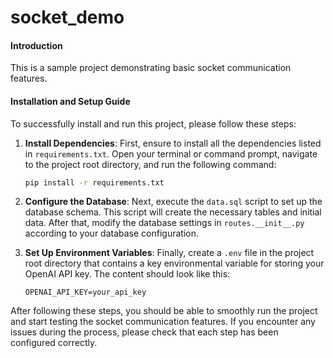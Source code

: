 # socket_demo

#### Introduction
This is a sample project demonstrating basic socket communication features.

#### Installation and Setup Guide

To successfully install and run this project, please follow these steps:

1. **Install Dependencies**:
   First, ensure to install all the dependencies listed in `requirements.txt`. Open your terminal or command prompt, navigate to the project root directory, and run the following command:
   ```bash
   pip install -r requirements.txt
   ```

2. **Configure the Database**:
   Next, execute the `data.sql` script to set up the database schema. This script will create the necessary tables and initial data. After that, modify the database settings in `routes.__init__.py` according to your database configuration.

3. **Set Up Environment Variables**:
   Finally, create a `.env` file in the project root directory that contains a key environmental variable for storing your OpenAI API key. The content should look like this:
   ```
   OPENAI_API_KEY=your_api_key
   ```

After following these steps, you should be able to smoothly run the project and start testing the socket communication features. If you encounter any issues during the process, please check that each step has been configured correctly.
